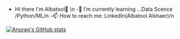 - Hi there I'm Albatool👋 \n
-🌱 I’m currently learning ...Data Scence /Python/ML/n
-📫 How to reach me: LinkedIn(Albatool Alshaer)/n

[![Anurag's GitHub stats](https://github-readme-stats.vercel.app/api?username=Albatool2)](https://github.com/anuraghazra/github-readme-stats)

